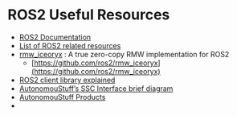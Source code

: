# ROS2 Useful Resources

* [ROS2 Documentation](https://index.ros.org/doc/ros2/)   
* [List of ROS2 related resources](https://fkromer.github.io/awesome-ros2/)   
* [rmw_iceoryx](https://roscon.ros.org/2019/talks/roscon2019_truezerocopy.pdf) : A true zero-copy RMW implementation for ROS2   
  *  [https://github.com/ros2/rmw_iceoryx](https://github.com/ros2/rmw_iceoryx)    
* [ROS2 client library explained](https://roscon.ros.org/2016/presentations/ROSCon%202016%20-%20ROS%202%20Update.pdf)    
* [AutonomouStuff’s SSC Interface brief diagram](https://github.com/Autoware-AI/autoware.ai/issues/1944)   
* [AutonomouStuff Products](https://autonomoustuff.com/product/)   
* 

